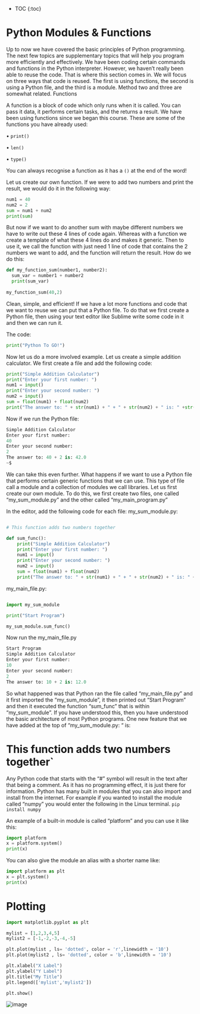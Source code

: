 * TOC
{:toc}

# Python Modules & Functions

Up to now we have covered the basic principles of Python programming. The next few topics are supplementary topics that will help you program more efficiently and effectively. 
We have been coding certain commands and functions in the Python interpreter. However, we haven’t really been able to reuse the code. That is where this section comes in. We will focus on three ways that code is reused. The first is using functions, the second is using a Python file, and the third is a module. Method two and three are somewhat related.
Functions

A function is a block of code which only runs when it is called. You can pass it data, it performs certain tasks, and the returns a result. We have been using functions since we began this course. These are some of the functions you have already used:

•	`print()`

•	`len()`

•	`type()`

You can always recognise a function as it has a `()` at the end of the word!

Let us create our own function. If we were to add two numbers and print the result, we would do it in the following way:
```python
num1 = 40
num2 = 2
sum = num1 + num2
print(sum)
```

But now if we want to do another sum with maybe different numbers we have to write out these 4 lines of code again. Whereas with a function we create a template of what these 4 lines do and makes it generic. Then to use it, we call the function with just need 1 line of code that contains the 2 numbers we want to add, and the function will return the result. How do we do this:
```python 
def my_function_sum(number1, number2):
  sum_var = number1 + number2
  print(sum_var)
 
my_function_sum(40,2)
```

Clean, simple, and efficient! 
If we have a lot more functions and code that we want to reuse we can put that a Python file. To do that we first create a Python file, then using your text editor like Sublime write some code in it and then we can run it.

The code:

```python
print("Python To GO!")
```
Now let us do a more involved example. Let us create a simple addition calculator. 
We first create a file and add the following code:
```python
print("Simple Addition Calculator")
print("Enter your first number: ")
num1 = input()
print("Enter your second number: ")
num2 = input()
sum = float(num1) + float(num2)
print("The answer to: " + str(num1) + " + " + str(num2) + " is: " +str(sum))
```

Now if we run the Python file:
```python 
Simple Addition Calculator
Enter your first number: 
40
Enter your second number: 
2
The answer to: 40 + 2 is: 42.0
~$ 
```
We can take this even further. What happens if we want to use a Python file that performs certain generic functions that we can use. This type of file call a module and a collection of modules we call libraries.
Let us first create our own module. To do this, we first create two files, one called “my_sum_module.py” and the other called “my_main_program.py”

In the editor, add the following code for each file:
my_sum_module.py:
```python

# This function adds two numbers together

def sum_func():
    print("Simple Addition Calculator")
    print("Enter your first number: ")
    num1 = input()
    print("Enter your second number: ")
    num2 = input()
    sum = float(num1) + float(num2)
    print("The answer to: " + str(num1) + " + " + str(num2) + " is: " +str(sum))
```

my_main_file.py:

```python

import my_sum_module

print("Start Program")

my_sum_module.sum_func()
```
Now run the my_main_file.py 
```python
Start Program
Simple Addition Calculator
Enter your first number: 
10
Enter your second number: 
2
The answer to: 10 + 2 is: 12.0
```
So what happened was that Python ran the file called “my_main_file.py” and it first imported the “my_sum_module”, it then printed out “Start Program” and then it executed the function “sum_func” that is within “my_sum_module”. If you have understood this, then you have understood the basic architecture of most Python programs.
One new feature that we have added at the top of “my_sum_module.py: “ is:

# This function adds two numbers together`
Any Python code that starts with the “#” symbol will result in the text after that being a comment. As it has no programming effect, it is just there for information.
Python has many built in modules that you can also import and install from the internet. For example if you wanted to install the module called “numpy” you would enter the following in the Linux terminal.
`pip install numpy `

An example of a built-in module is called “platform” and you can use it like this:
```python
import platform
x = platform.system()
print(x)
```

You can also give the module an alias with a shorter name like:
```python
import platform as plt
x = plt.system()
print(x)
```

# Plotting

```python
import matplotlib.pyplot as plt

mylist = [1,2,3,4,5]
mylist2 = [-1,-2,-3,-4,-5]

plt.plot(mylist , ls= 'dotted', color = 'r',linewidth = '10')
plt.plot(mylist2 , ls= 'dotted', color = 'b',linewidth = '10')

plt.xlabel("X Label")
plt.ylabel("Y Label")
plt.title("My Title")
plt.legend(['mylist','mylist2'])

plt.show()
```
![image](https://user-images.githubusercontent.com/29664888/172614026-c69f0d75-b350-44b1-9bcc-adcb5c561886.png)

